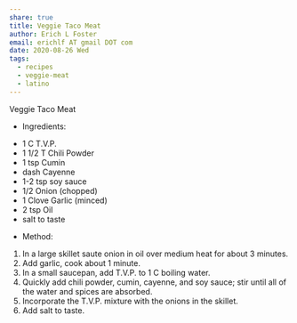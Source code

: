 ```yaml
---
share: true
title: Veggie Taco Meat
author: Erich L Foster
email: erichlf AT gmail DOT com
date: 2020-08-26 Wed
tags:
  - recipes
  - veggie-meat
  - latino
---
```


Veggie Taco Meat
* Ingredients:
- 1 C T.V.P.
- 1 1/2 T Chili Powder
- 1 tsp Cumin
- dash Cayenne
- 1-2 tsp soy sauce
- 1/2 Onion (chopped)
- 1 Clove Garlic (minced)
- 2 tsp Oil
- salt to taste

* Method:
1. In a large skillet saute onion in oil over medium heat for about 3 minutes.
2. Add garlic, cook about 1 minute.
3. In a small saucepan, add T.V.P. to 1 C boiling water.
4. Quickly add chili powder, cumin, cayenne, and soy sauce; stir until all of the water
   and spices are absorbed.
5. Incorporate the T.V.P. mixture with the onions in the skillet.
6. Add salt to taste.
